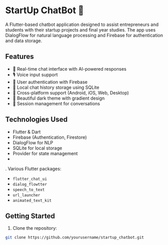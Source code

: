 # StartUp ChatBot 🚀

A Flutter-based chatbot application designed to assist entrepreneurs and students with their startup projects and final year studies. The app uses DialogFlow for natural language processing and Firebase for authentication and data storage.

## Features

- 💬 Real-time chat interface with AI-powered responses
- 🎙️ Voice input support
- 🔐 User authentication with Firebase
- 💾 Local chat history storage using SQLite
- 📱 Cross-platform support (Android, iOS, Web, Desktop)
- 🌙 Beautiful dark theme with gradient design
- 🔄 Session management for conversations

## Technologies Used

- Flutter & Dart
- Firebase (Authentication, Firestore)
- DialogFlow for NLP
- SQLite for local storage
- Provider for state management
-
. 
Various Flutter packages:
  - `flutter_chat_ui`
  - `dialog_flowtter`
  - `speech_to_text`
  - `url_launcher`
  - `animated_text_kit`

## Getting Started

1. Clone the repository:
```sh
git clone https://github.com/yourusername/startup_chatbot.git
